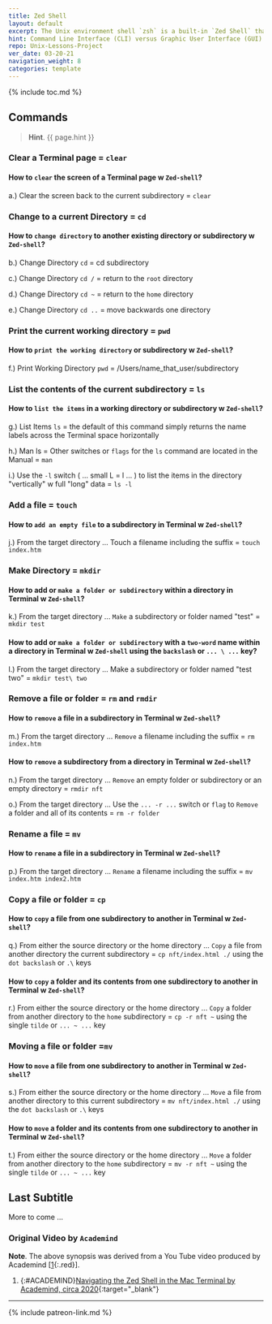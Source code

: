 ```yaml
---
title: Zed Shell
layout: default
excerpt: The Unix environment shell `zsh` is a built-in `Zed Shell` that assists the end-user with navigating the Terminal window in MacOs ...
hint: Command Line Interface (CLI) versus Graphic User Interface (GUI) for the Root Directory/User Directory/Home Directory ...
repo: Unix-Lessons-Project 
ver_date: 03-20-21
navigation_weight: 8
categories: template
---
```

{% include toc.md %}

## Commands

> **Hint**. {{ page.hint }}

### Clear a Terminal page = `clear`

#### How to `clear` the screen of a Terminal page w `Zed-shell`?

a.) Clear the screen back to the current subdirectory = `clear`

### Change to a current Directory = `cd`

#### How to `change directory` to another existing directory or subdirectory w `Zed-shell`?

b.) Change Directory `cd` = cd subdirectory

c.) Change Directory `cd /` = return to the `root` directory

d.) Change Directory `cd ~` = return to the `home` directory

e.) Change Directory `cd ..` = move backwards one directory

### Print the current working directory = `pwd`

#### How to `print the working directory` or subdirectory  w `Zed-shell`?

f.) Print Working Directory `pwd` = /Users/name_that_user/subdirectory

### List the contents of the current subdirectory = `ls`

#### How to `list the items` in a working directory or subdirectory  w `Zed-shell`?

g.) List Items `ls` = the default of this command simply returns the name labels across the Terminal space horizontally

h.) Man ls = Other switches or `flags` for the `ls` command are located in the Manual = `man`

i.) Use the `-l` switch ( ... small L = l ... ) to list the items in the directory "vertically" w full "long" data = `ls -l`

### Add a file = `touch`

#### How to `add an empty file` to a subdirectory in Terminal w `Zed-shell`?

j.) From the target directory ... Touch a filename including the suffix = `touch index.htm`

### Make Directory = `mkdir`

#### How to add or `make a folder or subdirectory` within a directory in Terminal w `Zed-shell`?

k.) From the target directory ... `Make` a subdirectory or folder named "test" = `mkdir test`

#### How to add or `make a folder or subdirectory` with a `two-word` name  within a directory in Terminal w `Zed-shell` using the `backslash` or `... \ ...` key?

l.) From the target directory ... Make a subdirectory or folder named "test two" = `mkdir test\ two`

### Remove a file or folder = `rm` and `rmdir`

#### How to `remove` a file in a subdirectory in Terminal w `Zed-shell`?

m.) From the target directory ... `Remove` a filename including the suffix = `rm index.htm`

#### How to `remove` a subdirectory from a directory in Terminal w `Zed-shell`?

n.) From the target directory ... `Remove` an empty folder or subdirectory or an empty directory = `rmdir nft`

o.) From the target directory ... Use the `... -r ...` switch or `flag` to `Remove` a folder and all of its contents = `rm -r folder`

### Rename a file = `mv`

#### How to `rename` a file in a subdirectory in Terminal w `Zed-shell`?

p.) From the target directory ... `Rename` a filename including the suffix = `mv index.htm index2.htm`

### Copy a file or folder = `cp`

#### How to `copy` a file from one subdirectory to another in Terminal w `Zed-shell`?

q.) From either the source directory or the home directory ... `Copy` a file from another directory the current subdirectory = `cp nft/index.html ./` using the `dot backslash` or ` .\ ` keys

#### How to `copy` a folder and its contents from one subdirectory to another in Terminal w `Zed-shell`?

r.) From either the source directory or the home directory ... `Copy` a folder from another directory to the `home` subdirectory = `cp -r nft ~` using the single `tilde` or `... ~ ...` key

### Moving a file or folder =`mv`

#### How to `move` a file from one subdirectory to another in Terminal w `Zed-shell`?

s.)  From either the source directory or the home directory ... `Move` a file from another directory to this current subdirectory = `mv nft/index.html ./` using the `dot backslash` or ` .\ ` keys

#### How to `move` a folder and its contents from one subdirectory to another in Terminal w `Zed-shell`?

t.)  From either the source directory or the home directory ... `Move` a folder from another directory to the `home` subdirectory = `mv -r nft ~` using the single `tilde` or `... ~ ...` key

## Last Subtitle

More to come ...

### Original Video by `Academind`

**Note**. The above synopsis was derived from a You Tube video produced by Academind [[1](#ACADEMIND){:.red}].

1. {:#ACADEMIND}[Navigating the Zed Shell in the Mac Terminal by Academind, circa 2020](https://youtu.be/ogWoUU2DXBU){:target="_blank"}

***

{% include patreon-link.md %}
